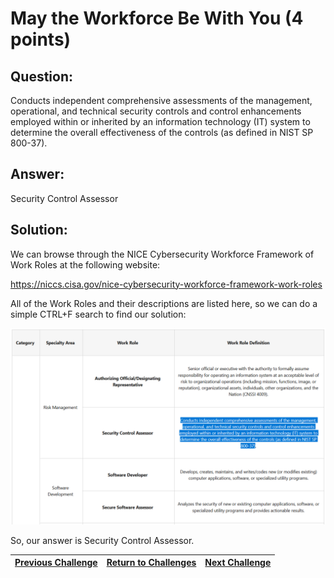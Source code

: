 # May the Workforce Be With You (4 points)

## Question:

Conducts independent comprehensive assessments of the management, operational, and technical security controls and control enhancements employed within or inherited by an information technology (IT) system to determine the overall effectiveness of the controls (as defined in NIST SP 800-37).

## Answer:

Security Control Assessor

## Solution:

We can browse through the NICE Cybersecurity Workforce Framework of Work Roles at the following website:

https://niccs.cisa.gov/nice-cybersecurity-workforce-framework-work-roles

All of the Work Roles and their descriptions are listed here, so we can do a simple CTRL+F search to find our solution:

[![nice-screenshot.png](nice-screenshot.png)](https://niccs.cisa.gov/nice-cybersecurity-workforce-framework-work-roles)

So, our answer is Security Control Assessor.

| [Previous Challenge](/Challenges/Securely-Provision/1/README.md) | [Return to Challenges](/Challenges/../../../#modules) | [Next Challenge](/Challenges/Securely-Provision/3/README.md) |
| :------- | :-----: | ------: |